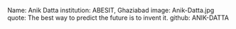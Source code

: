 Name: Anik Datta
institution: ABESIT, Ghaziabad
image: Anik-Datta.jpg
quote: The best way to predict the future is to invent it.
github: ANIK-DATTA
